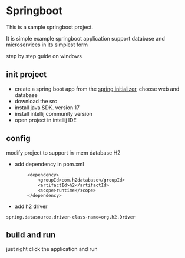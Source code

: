 # Springboot

This is a sample springboot project.

It is simple example springboot application support database and microservices in its simplest form

step by step guide on windows
## init project
- create a spring boot app from the [spring initializer](https://start.spring.io/), choose web and database
- download the src
- install java SDK. version 17
- install intellij community version
- open project in intellij IDE

## config
modify project to support in-mem database H2
- add dependency in pom.xml
```
		<dependency>
			<groupId>com.h2database</groupId>
			<artifactId>h2</artifactId>
			<scope>runtime</scope>
		</dependency>
```
- add h2 driver
```
spring.datasource.driver-class-name=org.h2.Driver
```

## build and run
just right click the application and run
